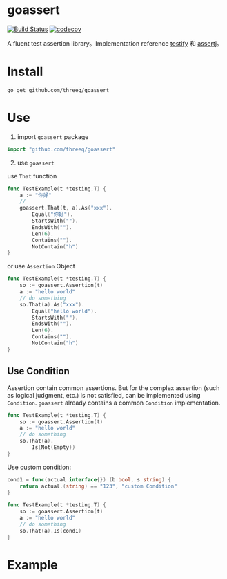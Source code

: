 # goassert

[![Build Status](https://travis-ci.org/threeq/goassert.svg?branch=master)](https://travis-ci.org/threeq/goassert)
[![codecov](https://codecov.io/gh/threeq/goassert/branch/master/graph/badge.svg)](https://codecov.io/gh/threeq/goassert)

A fluent test assertion library。Implementation reference [testify](https://github.com/stretchr/testify) 和 [assertj](http://joel-costigliola.github.io/assertj)。

# Install

```shell
go get github.com/threeq/goassert
```

# Use

1. import `goassert` package
 
```go
import "github.com/threeq/goassert"
```

2. use `goassert`

use `That` function

```go
func TestExample(t *testing.T) {
	a := "你好"
	//
	goassert.That(t, a).As("xxx").
		Equal("你好").
		StartsWith("").
		EndsWith("").
		Len(6).
		Contains("").
		NotContain("h")
}
```

or use `Assertion` Object

```go
func TestExample(t *testing.T) {
	so := goassert.Assertion(t)
	a := "hello world"
	// do something
	so.That(a).As("xxx").
		Equal("hello world").
		StartsWith("").
		EndsWith("").
		Len(6).
		Contains("").
		NotContain("h")
}
```

## Use Condition

Assertion contain common assertions. 
But for the complex assertion (such as logical judgment, etc.) is not satisfied, can be implemented using `Condition`. 
`goassert` already contains a common `Condition` implementation.

```go
func TestExample(t *testing.T) {
	so := goassert.Assertion(t)
	a := "hello world"
    // do something
    so.That(a).
        Is(Not(Empty))
}
```

Use custom condition:

```go
cond1 = func(actual interface{}) (b bool, s string) {
    return actual.(string) == "123", "custom Condition"
}

func TestExample(t *testing.T) {
	so := goassert.Assertion(t)
	a := "hello world"
    // do something
    so.That(a).Is(cond1)
}
```

# Example

